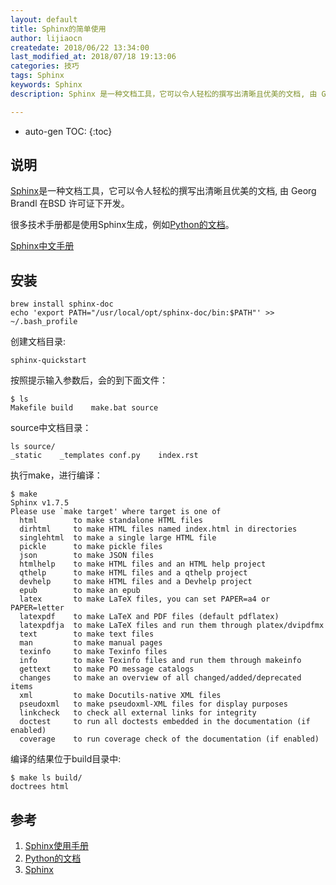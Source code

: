 ```yaml
---
layout: default
title: Sphinx的简单使用
author: lijiaocn
createdate: 2018/06/22 13:34:00
last_modified_at: 2018/07/18 19:13:06
categories: 技巧
tags: Sphinx
keywords: Sphinx
description: Sphinx 是一种文档工具，它可以令人轻松的撰写出清晰且优美的文档, 由 Georg Brandl 在BSD 许可证下开发

---
```


* auto-gen TOC:
{:toc}

## 说明

[Sphinx][3]是一种文档工具，它可以令人轻松的撰写出清晰且优美的文档, 由 Georg Brandl 在BSD 许可证下开发。

很多技术手册都是使用Sphinx生成，例如[Python的文档][2]。

[Sphinx中文手册][1]

## 安装

	brew install sphinx-doc
	echo 'export PATH="/usr/local/opt/sphinx-doc/bin:$PATH"' >> ~/.bash_profile

创建文档目录:

	sphinx-quickstart

按照提示输入参数后，会的到下面文件：

	$ ls
	Makefile build    make.bat source

source中文档目录：

	ls source/
	_static    _templates conf.py    index.rst

执行make，进行编译：

	$ make
	Sphinx v1.7.5
	Please use `make target' where target is one of
	  html        to make standalone HTML files
	  dirhtml     to make HTML files named index.html in directories
	  singlehtml  to make a single large HTML file
	  pickle      to make pickle files
	  json        to make JSON files
	  htmlhelp    to make HTML files and an HTML help project
	  qthelp      to make HTML files and a qthelp project
	  devhelp     to make HTML files and a Devhelp project
	  epub        to make an epub
	  latex       to make LaTeX files, you can set PAPER=a4 or PAPER=letter
	  latexpdf    to make LaTeX and PDF files (default pdflatex)
	  latexpdfja  to make LaTeX files and run them through platex/dvipdfmx
	  text        to make text files
	  man         to make manual pages
	  texinfo     to make Texinfo files
	  info        to make Texinfo files and run them through makeinfo
	  gettext     to make PO message catalogs
	  changes     to make an overview of all changed/added/deprecated items
	  xml         to make Docutils-native XML files
	  pseudoxml   to make pseudoxml-XML files for display purposes
	  linkcheck   to check all external links for integrity
	  doctest     to run all doctests embedded in the documentation (if enabled)
	  coverage    to run coverage check of the documentation (if enabled)

编译的结果位于build目录中:

	$ make ls build/
	doctrees html

## 参考

1. [Sphinx使用手册][1]
2. [Python的文档][2]
3. [Sphinx][3]

[1]: https://zh-sphinx-doc.readthedocs.io/en/latest/ "Sphinx 使用手册" 
[2]: http://docs.python.org/ "Python文档"
[3]: http://www.sphinx-doc.org/en/master/ "Sphinx"
